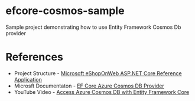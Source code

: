 # efcore-cosmos-sample
Sample project demonstrating how to use Entity Framework Cosmos Db provider

# References

- Project Structure - [Microsoft eShopOnWeb ASP.NET Core Reference Application](https://github.com/dotnet-architecture/eShopOnWeb)
- Microsft Documentaton - [EF Core Azure Cosmos DB Provider](https://docs.microsoft.com/en-us/ef/core/providers/cosmos/)
- YouTube Video - [Access Azure Cosmos DB with Entity Framework Core](https://www.youtube.com/watch?v=oyJSk-TV7_M)
